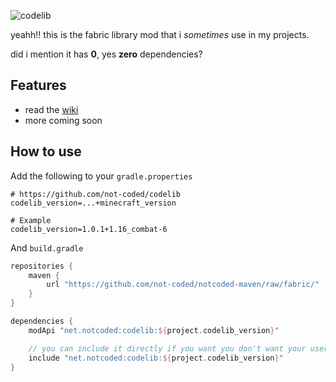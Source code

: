 ![codelib](https://notcoded.needs.rest/r/codelib_banner.png)

yeahh!! this is the fabric library mod that i *sometimes* use in my projects.

did i mention it has **0**, yes **zero** dependencies?

## Features
* read the [wiki](https://github.com/not-coded/codelib/wiki)
* more coming soon

## How to use

Add the following to your `gradle.properties`
```properties
# https://github.com/not-coded/codelib
codelib_version=...+minecraft_version

# Example
codelib_version=1.0.1+1.16_combat-6
```

And `build.gradle`
```groovy
repositories {
    maven {
        url "https://github.com/not-coded/notcoded-maven/raw/fabric/"
    }
}

dependencies {
    modApi "net.notcoded:codelib:${project.codelib_version}"

    // you can include it directly if you want you don't want your users to download it
    include "net.notcoded:codelib:${project.codelib_version}"
}
```
